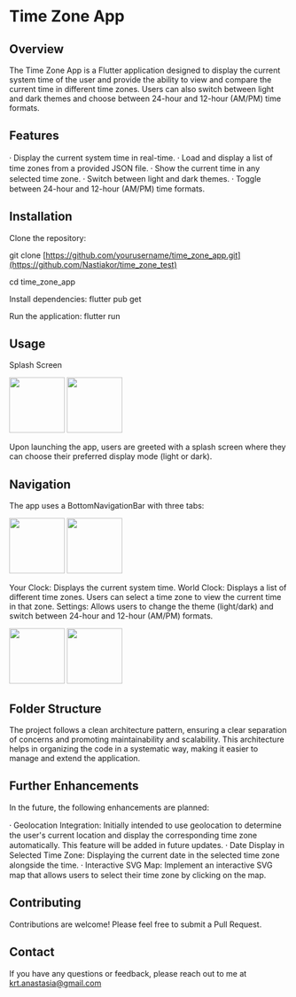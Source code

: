 # Time Zone App

## Overview

The Time Zone App is a Flutter application designed to display the current system time of the user and provide the ability to view and compare the current time in different time zones. Users can also switch between light and dark themes and choose between 24-hour and 12-hour (AM/PM) time formats.

## Features

⸱ Display the current system time in real-time.
⸱ Load and display a list of time zones from a provided JSON file.
⸱ Show the current time in any selected time zone.
⸱ Switch between light and dark themes.
⸱ Toggle between 24-hour and 12-hour (AM/PM) time formats.

## Installation

Clone the repository:

git clone [https://github.com/yourusername/time_zone_app.git](https://github.com/Nastiakor/time_zone_test)

cd time_zone_app

Install dependencies:
flutter pub get

Run the application:
flutter run

## Usage
Splash Screen

<p float="left"> 
<img src="https://github.com/user-attachments/assets/1be802ef-ee23-4ada-8266-ec7e68770fd6" width="100" /> 
<img src="https://github.com/user-attachments/assets/0b4991a3-496c-4bd2-ad56-68b82dfe86ef" width="100" /> 
</p>

Upon launching the app, users are greeted with a splash screen where they can choose their preferred display mode (light or dark).

## Navigation

The app uses a BottomNavigationBar with three tabs:
<p float="left"> 
<img src="https://github.com/user-attachments/assets/cabded70-d8d2-445d-a386-9d550859b249" width="100" /> 
<img src="https://github.com/user-attachments/assets/908d913c-c1f4-4ce8-ba8f-af91671c792a" width="100" /> 
</p>

Your Clock: Displays the current system time.
World Clock: Displays a list of different time zones. Users can select a time zone to view the current time in that zone.
Settings: Allows users to change the theme (light/dark) and switch between 24-hour and 12-hour (AM/PM) formats.

<p float="left"> 
<img src="https://github.com/user-attachments/assets/76705e8c-bebf-4c92-a02e-8d3d48bb8f76" width="100" /> 
<img src="https://github.com/user-attachments/assets/e31bccc9-2ea2-4a2b-afd2-91bdf13b456f" width="100" /> 
</p>

## Folder Structure

The project follows a clean architecture pattern, ensuring a clear separation of concerns and promoting maintainability and scalability. 
This architecture helps in organizing the code in a systematic way, making it easier to manage and extend the application.

## Further Enhancements

In the future, the following enhancements are planned:

⸱ Geolocation Integration: Initially intended to use geolocation to determine the user's current location and display the corresponding time zone automatically. This feature will be added in future updates.
⸱ Date Display in Selected Time Zone: Displaying the current date in the selected time zone alongside the time.
⸱ Interactive SVG Map: Implement an interactive SVG map that allows users to select their time zone by clicking on the map.

## Contributing

Contributions are welcome! Please feel free to submit a Pull Request.

## Contact

If you have any questions or feedback, please reach out to me at krt.anastasia@gmail.com
